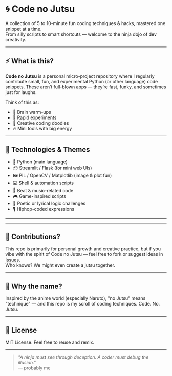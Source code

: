 # 🌀 Code no Jutsu

A collection of 5 to 10-minute fun coding techniques & hacks, mastered one snippet at a time.  
From silly scripts to smart shortcuts — welcome to the ninja dojo of dev creativity.

---

## ⚡ What is this?

**Code no Jutsu** is a personal micro-project repository where I regularly contribute small, fun, and experimental Python (or other language) code snippets. These aren’t full-blown apps — they’re fast, funky, and sometimes just for laughs.

Think of this as:
- 🧠 Brain warm-ups
- 🧪 Rapid experiments
- 🎨 Creative coding doodles
- 🔥 Mini tools with big energy

---

## 🧰 Technologies & Themes

- 🐍 Python (main language)
- 📦 Streamlit / Flask (for mini web UIs)
- 🖼️ PIL / OpenCV / Matplotlib (image & plot fun)
- 💻 Shell & automation scripts
- 🎵 Beat & music-related code
- 🎮 Game-inspired scripts
- 📜 Poetic or lyrical logic challenges
- 🎙️ Hiphop-coded expressions

---


---

## 🌟 Contributions?

This repo is primarily for personal growth and creative practice, but if you vibe with the spirit of Code no Jutsu — feel free to fork or suggest ideas in [Issues](https://github.com/arnabtheaich/code-no-jutsu/issues).  
Who knows? We might even create a jutsu together.

---

## 🥷 Why the name?

Inspired by the anime world (especially Naruto), "no Jutsu" means "technique" — and this repo is my scroll of coding techniques. Code. No. Jutsu.

---

## 📜 License

MIT License. Feel free to reuse and remix.

---

> *"A ninja must see through deception. A coder must debug the illusion."*  
> — probably me

